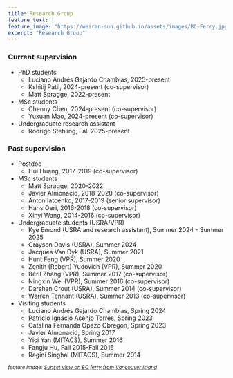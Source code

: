 ```yaml
---
title: Research Group
feature_text: |
feature_image: "https://weiran-sun.github.io/assets/images/BC-Ferry.jpg"
excerpt: "Research Group"
---
```


### Current supervision

- PhD students
  - Luciano Andrés Gajardo Chamblas, 2025-present
  - Kshitij Patil, 2024-present (co-supervisor)
  - Matt Spragge, 2022-present
- MSc students
  - Chenny Chen, 2024-present (co-supervisor)
  - Yuxuan Mao, 2024-present (co-supervisor)
- Undergraduate research assistant
  - Rodrigo Stehling, Fall 2025-present

### Past supervision

- Postdoc
  - Hui Huang, 2017-2019 (co-supervisor)
- MSc students
  - Matt Spragge, 2020-2022
  - Javier Almonacid, 2018-2020 (co-supervisor)
  - Anton Iatcenko, 2017-2019 (senior supervisor)
  - Hans Oeri, 2016-2018 (co-supervisor)
  - Xinyi Wang, 2014-2016 (co-supervisor)
- Undergraduate students (USRA/VPR)
  - Kye Emond (USRA and research assistant), Summer 2024 - Summer 2025
  - Grayson Davis (USRA), Summer 2024
  - Jacques Van Dyk (USRA), Summer 2021
  - Hunt Feng (VPR), Summer 2020
  - Zenith (Robert) Yudovich (VPR), Summer 2020
  - Beril Zhang (VPR), Summer 2017 (co-supervisor)
  - Ningxin Wei (VPR), Summer 2016 (co-supervisor)
  - Darshan Crout (USRA), Summer 2014 (co-supervisor)
  - Warren Tennant (USRA), Summer 2013 (co-supervisor)
- Visiting students
  - Luciano Andrés Gajardo Chamblas, Spring 2024
  - Patricio Ignacio Asenjo Torres, Spring 2023
  - Catalina Fernanda Opazo Obregon, Spring 2023
  - Javier Almonacid, Spring 2017
  - Yici Yan (MITACS), Summer 2016
  - Fangju Hu, Fall 2015-Fall 2016
  - Ragini Singhal (MITACS), Summer 2014


<small><em>feature image: [Sunset view on BC ferry from Vancouver Island](https://weiran-sun.github.io/assets/images/BC-Ferry.jpg)</em></small>
